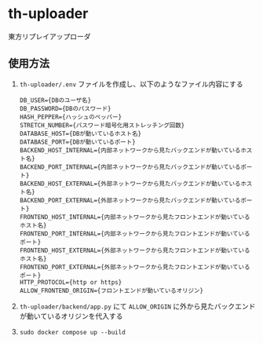 # th-uploader

東方リプレイアップローダ


## 使用方法

1. `th-uploader/.env` ファイルを作成し、以下のようなファイル内容にする

    ```
    DB_USER={DBのユーザ名}
    DB_PASSWORD={DBのパスワード}
    HASH_PEPPER={ハッシュのペッパー}
    STRETCH_NUMBER={パスワード暗号化用ストレッチング回数}
    DATABASE_HOST={DBが動いているホスト名}
    DATABASE_PORT={DBが動いているポート}
    BACKEND_HOST_INTERNAL={内部ネットワークから見たバックエンドが動いているホスト名}
    BACKEND_PORT_INTERNAL={内部ネットワークから見たバックエンドが動いているポート}
    BACKEND_HOST_EXTERNAL={外部ネットワークから見たバックエンドが動いているホスト名}
    BACKEND_PORT_EXTERNAL={外部ネットワークから見たバックエンドが動いているポート}
    FRONTEND_HOST_INTERNAL={内部ネットワークから見たフロントエンドが動いているホスト名}
    FRONTEND_PORT_INTERNAL={内部ネットワークから見たフロントエンドが動いているポート}
    FRONTEND_HOST_EXTERNAL={外部ネットワークから見たフロントエンドが動いているホスト名}
    FRONTEND_PORT_EXTERNAL={外部ネットワークから見たフロントエンドが動いているポート}
    HTTP_PROTOCOL={http or https}
    ALLOW_FRONTEND_ORIGIN={フロントエンドが動いているオリジン}
    ```

2. `th-uploader/backend/app.py` にて `ALLOW_ORIGIN` に外から見たバックエンドが動いているオリジンを代入する

3. `sudo docker compose up --build`
